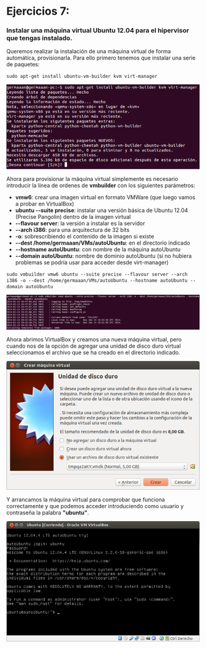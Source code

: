 # Ejercicios 7:
### Instalar una máquina virtual Ubuntu 12.04 para el hipervisor que tengas instalado.

Queremos realizar la instalación de una máquina virtual de forma automática, provisionarla. Para ello primero tenemos que instalar una serie de paquetes:

```
sudo apt-get install ubuntu-vm-builder kvm virt-manager
```

![eje07_img01](imagenes/eje07_img01.png)

Ahora para provisionar la máquina virtual simplemente es necesario introducir la línea de ordenes de **vmbuilder** con los siguientes parámetros:

* **vmw6**: crear una imagen virtual en formato VMWare (que luego vamos a probar en VirtualBox)
* **ubuntu --suite precise**: instalar una versión básica de Ubuntu 12.04 (Precise Pangolin) dentro de la imagen virtual
* **--flavour server**: la versión a instalar es la servidor
* **--arch i386**: para una arquitectura de 32 bits
* **-o**: sobrescribiendo el contenido de la imagen si existe
* **--dest /home/germaaan/VMs/autoUbuntu**: en el directorio indicado
* **--hostname autoUbuntu**: con nombre de la máquina autoUbuntu
* **--domain autoUbuntu**: nombre de dominio autoUbuntu (si no hubiera problemas se podría usar para acceder desde virt-manager)

```
sudo vmbuilder vmw6 ubuntu --suite precise --flavour server --arch i386 -o --dest /home/germaaan/VMs/autoUbuntu --hostname autoUbuntu --domain autoUbuntu
```

![eje07_img02](imagenes/eje07_img02.png)

Ahora abrimos VirtualBox y creamos una nueva máquina virtual, pero cuando nos de la opción de agregar una unidad de disco duro virtual seleccionamos el archivo que se ha creado en el directorio indicado.

![eje07_img03](imagenes/eje07_img03.png)

Y arrancamos la máquina virtual para comprobar que funciona correctamente y que podemos acceder introduciendo como usuario y contraseña la palabra **"ubuntu"**.

![eje07_img04](imagenes/eje07_img04.png)
